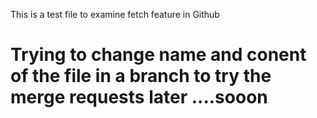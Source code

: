 This is a test file to examine fetch feature in Github


# Trying to change name and conent of the file in a branch to try the merge requests later ....sooon


